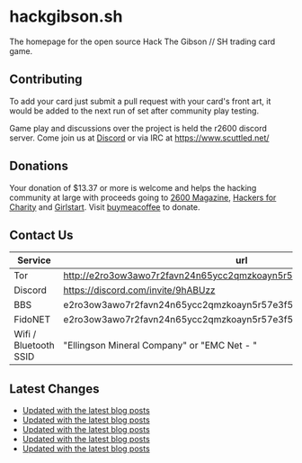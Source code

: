 # hackgibson.sh
The homepage for the open source Hack The Gibson // SH trading card game.


## Contributing

To add your card just submit a pull request with your card's front art, it would be added to the next run of set after community play testing.

Game play and discussions over the project is held the r2600 discord server. Come join us at [Discord](https://discord.com/invite/9hABUzz) or via IRC at https://www.scuttled.net/


## Donations

Your donation of $13.37 or more is welcome and helps the hacking community at large with proceeds going to [2600 Magazine](https://2600.com/), [Hackers for Charity](https://hackersforcharity.org) and [Girlstart](https://girlstart.org).  Visit [buymeacoffee](https://www.buymeacoffee.com/hackgibson.sh) to donate.


## Contact Us

Service | url
-|-
Tor | http://e2ro3ow3awo7r2favn24n65ycc2qmzkoayn5r57e3f56nvjwdcgg32ad.onion
Discord | https://discord.com/invite/9hABUzz
BBS | e2ro3ow3awo7r2favn24n65ycc2qmzkoayn5r57e3f56nvjwdcgg32ad.onion:23
FidoNET | e2ro3ow3awo7r2favn24n65ycc2qmzkoayn5r57e3f56nvjwdcgg32ad.onion:24554
Wifi / Bluetooth SSID | "Ellingson Mineral Company" or "EMC Net - <fidonet address>"

## Latest Changes
<!-- BLOG-POST-LIST:START -->
- [Updated with the latest blog posts](https://github.com/DFW2600/hackgibson.sh/commit/df5ff53db6f6aac801020e885d84855f91d68ca0)
- [Updated with the latest blog posts](https://github.com/DFW2600/hackgibson.sh/commit/4cf6c5398bcea118fd031771a949e7eec30f28d3)
- [Updated with the latest blog posts](https://github.com/DFW2600/hackgibson.sh/commit/bb8e6449fd8b49382cef4bc0efb7f5f40ca1c68f)
- [Updated with the latest blog posts](https://github.com/DFW2600/hackgibson.sh/commit/43772521f54468e7f426faf1eb787c64320330ff)
- [Updated with the latest blog posts](https://github.com/DFW2600/hackgibson.sh/commit/4e1423d58ef108706f7a846964561e27fd8b6090)
<!-- BLOG-POST-LIST:END -->
